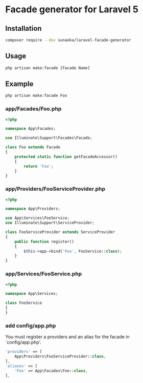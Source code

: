 # Facade generator for Laravel 5

## Installation

```bash
composer require --dev sunaoka/laravel-facade-generator
```

## Usage

```bash
php artisan make:facade [Facade Name]
```

## Example

```bash
php artisan make:facade Foo
```

### app/Facades/Foo.php

```php
<?php

namespace App\Facades;

use Illuminate\Support\Facades\Facade;

class Foo extends Facade
{
    protected static function getFacadeAccessor()
    {
        return 'Foo';
    }
}
```

### app/Providers/FooServiceProvider.php

```php
<?php

namespace App\Providers;

use App\Services\FooService;
use Illuminate\Support\ServiceProvider;

class FooServiceProvider extends ServiceProvider
{
    public function register()
    {
        $this->app->bind('Foo', FooService::class);
    }
}
```

### app/Services/FooService.php

```php
<?php

namespace App\Services;

class FooService
{
}
```

### add config/app.php

You must register a providers and an alias for the facade in `config/app.php'.

```php
'providers' => [
    App\Providers\FooServiceProvider::class,
],
'aliases' => [
    'Foo' => App\Facades\Foo::class,
],
```
